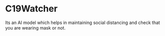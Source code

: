 # C19Watcher
Its an AI model which helps in maintaining social distancing and check that you are wearing mask or not.
